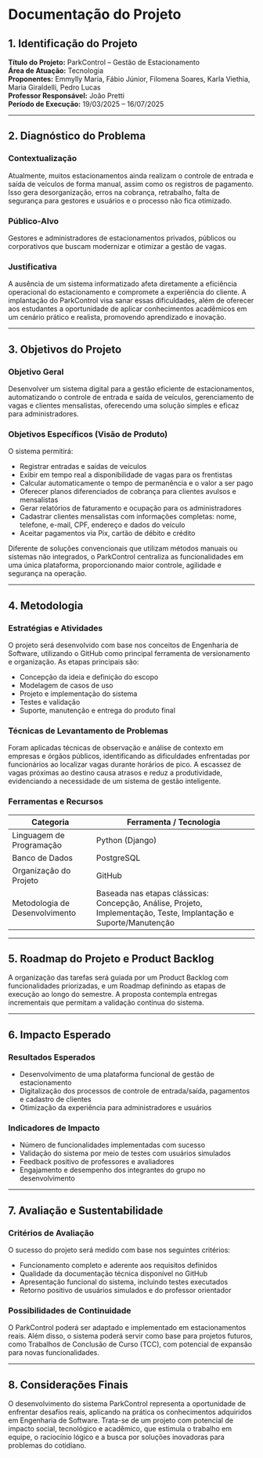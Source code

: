 # Documentação do Projeto

## 1. Identificação do Projeto

**Título do Projeto:** ParkControl – Gestão de Estacionamento  
**Área de Atuação:** Tecnologia  
**Proponentes:** Emmylly Maria, Fábio Júnior, Filomena Soares, Karla Viethia, Maria Giraldelli, Pedro Lucas  
**Professor Responsável:** João Pretti  
**Período de Execução:** 19/03/2025 – 16/07/2025  

---

## 2. Diagnóstico do Problema

### Contextualização
Atualmente, muitos estacionamentos ainda realizam o controle de entrada e saída de veículos de forma manual, assim como os registros de pagamento. Isso gera desorganização, erros na cobrança, retrabalho, falta de segurança para gestores e usuários e o processo não fica otimizado.

### Público-Alvo
Gestores e administradores de estacionamentos privados, públicos ou corporativos que buscam modernizar e otimizar a gestão de vagas.

### Justificativa
A ausência de um sistema informatizado afeta diretamente a eficiência operacional do estacionamento e compromete a experiência do cliente. A implantação do ParkControl visa sanar essas dificuldades, além de oferecer aos estudantes a oportunidade de aplicar conhecimentos acadêmicos em um cenário prático e realista, promovendo aprendizado e inovação.

---

## 3. Objetivos do Projeto

### Objetivo Geral
Desenvolver um sistema digital para a gestão eficiente de estacionamentos, automatizando o controle de entrada e saída de veículos, gerenciamento de vagas e clientes mensalistas, oferecendo uma solução simples e eficaz para administradores.

### Objetivos Específicos (Visão de Produto)

O sistema permitirá:

- Registrar entradas e saídas de veículos  
- Exibir em tempo real a disponibilidade de vagas para os frentistas  
- Calcular automaticamente o tempo de permanência e o valor a ser pago  
- Oferecer planos diferenciados de cobrança para clientes avulsos e mensalistas  
- Gerar relatórios de faturamento e ocupação para os administradores  
- Cadastrar clientes mensalistas com informações completas: nome, telefone, e-mail, CPF, endereço e dados do veículo  
- Aceitar pagamentos via Pix, cartão de débito e crédito  

Diferente de soluções convencionais que utilizam métodos manuais ou sistemas não integrados, o ParkControl centraliza as funcionalidades em uma única plataforma, proporcionando maior controle, agilidade e segurança na operação.

---

## 4. Metodologia

### Estratégias e Atividades

O projeto será desenvolvido com base nos conceitos de Engenharia de Software, utilizando o GitHub como principal ferramenta de versionamento e organização. As etapas principais são:

- Concepção da ideia e definição do escopo  
- Modelagem de casos de uso  
- Projeto e implementação do sistema  
- Testes e validação  
- Suporte, manutenção e entrega do produto final  

### Técnicas de Levantamento de Problemas

Foram aplicadas técnicas de observação e análise de contexto em empresas e órgãos públicos, identificando as dificuldades enfrentadas por funcionários ao localizar vagas durante horários de pico. A escassez de vagas próximas ao destino causa atrasos e reduz a produtividade, evidenciando a necessidade de um sistema de gestão inteligente.

### Ferramentas e Recursos

| Categoria                 | Ferramenta / Tecnologia      |
|--------------------------|------------------------------|
| Linguagem de Programação | Python (Django)              |
| Banco de Dados           | PostgreSQL                   |
| Organização do Projeto   | GitHub                       |
| Metodologia de Desenvolvimento | Baseada nas etapas clássicas: Concepção, Análise, Projeto, Implementação, Teste, Implantação e Suporte/Manutenção |

---

## 5. Roadmap do Projeto e Product Backlog

A organização das tarefas será guiada por um Product Backlog com funcionalidades priorizadas, e um Roadmap definindo as etapas de execução ao longo do semestre. A proposta contempla entregas incrementais que permitam a validação contínua do sistema.

---

## 6. Impacto Esperado

### Resultados Esperados

- Desenvolvimento de uma plataforma funcional de gestão de estacionamento  
- Digitalização dos processos de controle de entrada/saída, pagamentos e cadastro de clientes  
- Otimização da experiência para administradores e usuários  

### Indicadores de Impacto

- Número de funcionalidades implementadas com sucesso  
- Validação do sistema por meio de testes com usuários simulados  
- Feedback positivo de professores e avaliadores  
- Engajamento e desempenho dos integrantes do grupo no desenvolvimento  

---

## 7. Avaliação e Sustentabilidade

### Critérios de Avaliação

O sucesso do projeto será medido com base nos seguintes critérios:

- Funcionamento completo e aderente aos requisitos definidos  
- Qualidade da documentação técnica disponível no GitHub  
- Apresentação funcional do sistema, incluindo testes executados  
- Retorno positivo de usuários simulados e do professor orientador  

### Possibilidades de Continuidade

O ParkControl poderá ser adaptado e implementado em estacionamentos reais. Além disso, o sistema poderá servir como base para projetos futuros, como Trabalhos de Conclusão de Curso (TCC), com potencial de expansão para novas funcionalidades.

---

## 8. Considerações Finais

O desenvolvimento do sistema ParkControl representa a oportunidade de enfrentar desafios reais, aplicando na prática os conhecimentos adquiridos em Engenharia de Software. Trata-se de um projeto com potencial de impacto social, tecnológico e acadêmico, que estimula o trabalho em equipe, o raciocínio lógico e a busca por soluções inovadoras para problemas do cotidiano.
